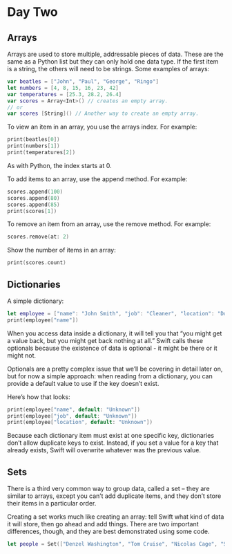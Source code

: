 # Day Two

## Arrays

Arrays are used to store multiple, addressable pieces of data. These are the same as a Python list but they can only hold one data type. If the first item is a string, the others will need to be strings. Some examples of arrays:

``` swift
var beatles = ["John", "Paul", "George", "Ringo"]
let numbers = [4, 8, 15, 16, 23, 42]
var temperatures = [25.3, 28.2, 26.4]
var scores = Array<Int>() // creates an empty array.
// or
var scores [String]() // Another way to create an empty array.
```

To view an item in an array, you use the arrays index. For example:

``` swift
print(beatles[0])
print(numbers[1])
print(temperatures[2])
```

As with Python, the index starts at 0.

To add items to an array, use the append method. For example:

``` swift
scores.append(100)
scores.append(80)
scores.append(85)
print(scores[1])
```

To remove an item from an array, use the remove method. For example:

``` swift
scores.remove(at: 2)
```

Show the number of items in an array:
``` swift
print(scores.count)
```

## Dictionaries

A simple dictionary:

``` swift
let employee = ["name": "John Smith", "job": "Cleaner", "location": "Doncaster"]
print(employee["name"])
```

When you access data inside a dictionary, it will tell you that “you might get a value back, but you might get back nothing at all.” Swift calls these optionals because the existence of data is optional - it might be there or it might not.

Optionals are a pretty complex issue that we’ll be covering in detail later on, but for now a simple approach: when reading from a dictionary, you can provide a default value to use if the key doesn’t exist.

Here’s how that looks:

``` swift
print(employee["name", default: "Unknown"])
print(employee["job", default: "Unknown"])
print(employee["location", default: "Unknown"])
```

Because each dictionary item must exist at one specific key, dictionaries don’t allow duplicate keys to exist. Instead, if you set a value for a key that already exists, Swift will overwrite whatever was the previous value.

## Sets

There is a third very common way to group data, called a set – they are similar to arrays, except you can’t add duplicate items, and they don’t store their items in a particular order.

Creating a set works much like creating an array: tell Swift what kind of data it will store, then go ahead and add things. There are two important differences, though, and they are best demonstrated using some code.

``` swift
let people = Set(["Denzel Washington", "Tom Cruise", "Nicolas Cage", "Samuel L Jackson"])
```